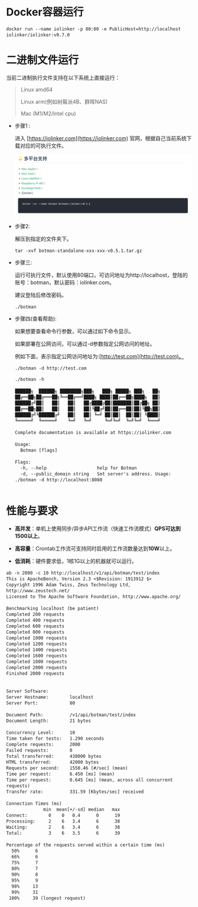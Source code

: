 
# Docker容器运行

```
docker run --name iolinker -p 80:80 -e PublicHost=http://localhost iolinker/iolinker:v0.7.0
```



# 二进制文件运行

当前二进制执行文件支持在以下系统上直接运行：

> Linux amd64
>
> Linux arm(例如树莓派4B、群晖NAS)
>
> Mac (M1/M2/Intel cpu)



- 步骤1 : 

  进入 [https://iolinker.com](https://iolinker.com) 官网，根据自己当前系统下载对应的可执行文件。

  <img src="./img/multi-platform.png" alt="image-20240919193212328" style="zoom:50%;" />

- 步骤2: 

  解压到指定的文件夹下。

  ```
  tar -xvf botman-standalone-xxx-xxx-v0.5.1.tar.gz
  ```

- 步骤三: 

  运行可执行文件，默认使用80端口，可访问地址为http://localhost，登陆的账号：botman，默认密码：iolinker.com。

  建议登陆后修改密码。

  ```
  ./botman
  ```

- 步骤四(查看帮助): 

  如果想要查看命令行参数，可以通过如下命令显示。

  如果部署在公网访问，可以通过-d参数指定公网访问的地址。
  
  例如下面，表示指定公网访问地址为:[http://test.com](http://test.com)。
  
  ```
  ./botman -d http://test.com
  ```
  
  ```
  ./botman -h
  
  ██████╗  ██████╗ ████████╗███╗   ███╗ █████╗ ███╗   ██╗
  ██╔══██╗██╔═══██╗╚══██╔══╝████╗ ████║██╔══██╗████╗  ██║
  ██████╔╝██║   ██║   ██║   ██╔████╔██║███████║██╔██╗ ██║
  ██╔══██╗██║   ██║   ██║   ██║╚██╔╝██║██╔══██║██║╚██╗██║
  ██████╔╝╚██████╔╝   ██║   ██║ ╚═╝ ██║██║  ██║██║ ╚████║
  ╚═════╝  ╚═════╝    ╚═╝   ╚═╝     ╚═╝╚═╝  ╚═╝╚═╝  ╚═══╝
  
  Complete documentation is available at https://iolinker.com
  
  Usage:
    Botman [flags]
  
  Flags:
    -h, --help                   help for Botman
    -d, --public_domain string   Set server's address. Usage: ./botman -d http://localhost:8080
    
  ```





# 性能与要求

- **高并发**：单机上使用同步/异步API工作流（快速工作流模式）**QPS可达到1500以上**。

- **高容量**：Crontab工作流可支持同时启用的工作流数量达到**10W**以上。
- **低消耗**：硬件要求低，1核1G以上的机器就可以运行。

```
ab -n 2000 -c 10 http://localhost/v1/api/botman/test/index
This is ApacheBench, Version 2.3 <$Revision: 1913912 $>
Copyright 1996 Adam Twiss, Zeus Technology Ltd, http://www.zeustech.net/
Licensed to The Apache Software Foundation, http://www.apache.org/

Benchmarking localhost (be patient)
Completed 200 requests
Completed 400 requests
Completed 600 requests
Completed 800 requests
Completed 1000 requests
Completed 1200 requests
Completed 1400 requests
Completed 1600 requests
Completed 1800 requests
Completed 2000 requests
Finished 2000 requests


Server Software:
Server Hostname:        localhost
Server Port:            80

Document Path:          /v1/api/botman/test/index
Document Length:        21 bytes

Concurrency Level:      10
Time taken for tests:   1.290 seconds
Complete requests:      2000
Failed requests:        0
Total transferred:      438000 bytes
HTML transferred:       42000 bytes
Requests per second:    1550.46 [#/sec] (mean)
Time per request:       6.450 [ms] (mean)
Time per request:       0.645 [ms] (mean, across all concurrent requests)
Transfer rate:          331.59 [Kbytes/sec] received

Connection Times (ms)
              min  mean[+/-sd] median   max
Connect:        0    0   0.4      0      19
Processing:     2    6   3.4      6      38
Waiting:        2    6   3.4      6      38
Total:          3    6   3.5      6      39

Percentage of the requests served within a certain time (ms)
  50%      6
  66%      6
  75%      7
  80%      7
  90%      8
  95%      9
  98%     13
  99%     31
 100%     39 (longest request)
```



